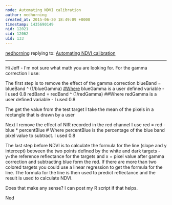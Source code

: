```yaml
---
node: Automating NDVI calibration
author: nedhorning
created_at: 2015-06-30 18:49:09 +0000
timestamp: 1435690149
nid: 12021
cid: 12062
uid: 133
---
```




[nedhorning](../profile/nedhorning) replying to: [Automating NDVI calibration](../notes/nedhorning/06-30-2015/automating-ndvi-calibration)

----
Hi Jeff - I'm not sure what math you are looking for. For the gamma correction I use:

The first step is to remove the effect of the gamma correction
blueBand = blueBand ^ (1/blueGamma) [#Where](/tag/Where) blueGamma is a user defined variable - I used 0.8
redBand = redBand ^ (1/redGamma) ##Where redGamma is a user defined variable - I used 0.8

The get the value from the test target I take the mean of the pixels in a rectangle that is drawn by a user

Next I remove the effect of NIR recorded in the red channel I use red = red - blue * percentBlue # Where percentBlue is the percentage of the blue band pixel value to subtract. I used 0.8

The last step before NDVI is to calculate the formula for the line (slope and y intercept) between the two points defined by the white and dark targets - y=the reference reflectance for the targets and x = pixel value after gamma correction and subtracting blue form the red. If there are more than two colored targets you could use a linear regression to get the formula for the line. The formula for the line is then used to predict reflectance and the result is used to calculate NDVI. 

Does that make any sense? I can post my R script if that helps. 

Ned
